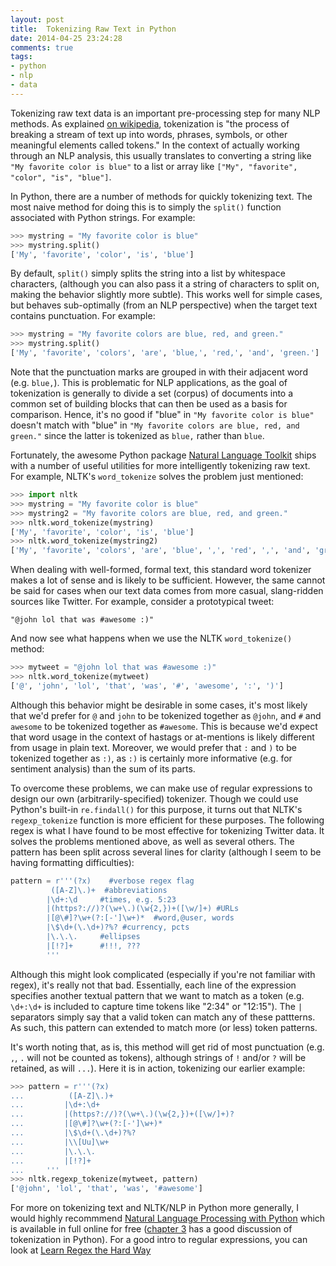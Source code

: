 ```yaml
--- 
layout: post 
title:  Tokenizing Raw Text in Python
date: 2014-04-25 23:24:28
comments: true
tags: 
- python 
- nlp 
- data
---
```

Tokenizing raw text data is an important pre-processing step for many NLP methods. As explained [on wikipedia](http://en.wikipedia.org/wiki/Tokenization), tokenization is "the process of breaking a stream of text up into words, phrases, symbols, or other meaningful elements called tokens." In the context of actually working through an NLP analysis, this usually translates to converting a string like `"My favorite color is blue"` to a list or array like `["My", "favorite", "color", "is", "blue"]`. 

In Python, there are a number of methods for quickly tokenizing text. The most naive method  for doing this is to simply the `split()` function associated with Python strings. For example:
```python
>>> mystring = "My favorite color is blue"
>>> mystring.split()
['My', 'favorite', 'color', 'is', 'blue']
```

By default, `split()` simply splits the string into a list by whitespace characters, (although you can also pass it a string of characters to split on, making the behavior slightly more subtle). This works well for simple cases, but behaves sub-optimally (from an NLP perspective) when the target text contains punctuation. For example: 
```python
>>> mystring = "My favorite colors are blue, red, and green."
>>> mystring.split()
['My', 'favorite', 'colors', 'are', 'blue,', 'red,', 'and', 'green.']
```

Note that the punctuation marks are grouped in with their adjacent word (e.g. `blue,`). This is problematic for NLP applications, as the goal of tokenization is generally to divide a set (corpus) of documents into a common set of building blocks that can then be used as a basis for comparison. Hence, it's no good if "blue" in `"My favorite color is blue"` doesn't match with "blue" in `"My favorite colors are blue, red, and green."` since the latter is tokenized as `blue,` rather than `blue`. 

Fortunately, the awesome Python package [Natural Language Toolkit](http://www.nltk.org/) ships with a number of useful utilities for more intelligently tokenizing raw text. For example, NLTK's `word_tokenize` solves the problem just mentioned: 

```python
>>> import nltk
>>> mystring = "My favorite color is blue"
>>> mystring2 = "My favorite colors are blue, red, and green."
>>> nltk.word_tokenize(mystring)
['My', 'favorite', 'color', 'is', 'blue']
>>> nltk.word_tokenize(mystring2)
['My', 'favorite', 'colors', 'are', 'blue', ',', 'red', ',', 'and', 'green', '.']
```

When dealing with well-formed, formal text, this standard word tokenizer makes a lot of sense and is likely to be sufficient. However, the same cannot be said for cases when our text data comes from more casual, slang-ridden sources like Twitter. For example, consider a prototypical tweet:
```pythong
"@john lol that was #awesome :)"
```

And now see what happens when we use the NLTK `word_tokenize()` method: 

```python
>>> mytweet = "@john lol that was #awesome :)"
>>> nltk.word_tokenize(mytweet)
['@', 'john', 'lol', 'that', 'was', '#', 'awesome', ':', ')']
```

Although this behavior might be desirable in some cases, it's most likely that we'd prefer for `@` and `john` to be tokenized together as `@john`, and `#` and `awesome` to be tokenized together as `#awesome`. This is because we'd expect that word usage in the context of hastags or at-mentions is likely different from usage in plain text. Moreover, we would prefer that `:` and `)` to be tokenized together as `:)`, as `:)` is certainly more informative (e.g. for sentiment analysis) than the sum of its parts. 

To overcome these problems, we can make use of regular expressions to design our own (arbitrarily-specified) tokenizer. Though we could use Python's built-in `re.findall()` for this purpose, it turns out that NLTK's `regexp_tokenize` function is more efficient for these purposes. The following regex is what I have found to be most effective for tokenizing Twitter data. It solves the problems mentioned above, as well as several others. The pattern has been split across several lines for clarity (although I seem to be having formatting difficulties): 

```python
pattern = r'''(?x)    #verbose regex flag
         ([A-Z]\.)+	 #abbreviations
        |\d+:\d		#times, e.g. 5:23
        |(https?://)?(\w+\.)(\w{2,})+([\w/]+) #URLs
        |[@\#]?\w+(?:[-']\w+)*	#word,@user, words	
        |\$\d+(\.\d+)?%? #currency, pcts
        |\.\.\.		#ellipses
        |[!?]+		#!!!, ???
    	'''
```

Although this might look complicated (especially if you're not familiar with regex), it's really not that bad. Essentially, each line of the expression specifies another textual pattern that we want to match as a token (e.g. `\d+:\d+` is included to capture time tokens like "2:34" or "12:15"). The `|` separators simply say that a valid token can match any of these pattterns. As such, this pattern can extended to match more (or less) token patterns.  

It's worth noting that, as is, this method will get rid of most punctuation (e.g. `,`, `.` will not be counted as tokens), although strings of `!` and/or `?` will be retained, as will `...`). Here it is in action, tokenizing our earlier example:

```python
>>> pattern = r'''(?x)
...          ([A-Z]\.)+
...         |\d+:\d+
...         |(https?://)?(\w+\.)(\w{2,})+([\w/]+)?
...         |[@\#]?\w+(?:[-']\w+)*
...         |\$\d+(\.\d+)?%?
...         |\\[Uu]\w+
...         |\.\.\.
...         |[!?]+
...     '''
>>> nltk.regexp_tokenize(mytweet, pattern)
['@john', 'lol', 'that', 'was', '#awesome']
```

For more on tokenizing text and NLTK/NLP in Python more generally, I would highly recommmend [Natural Language Processing with Python](http://www.nltk.org/book) which is available in full online for free ([chapter 3]((http://www.nltk.org/book/ch03.html)) has a good discussion of tokenization in Python). For a good intro to regular expressions, you can look at [Learn Regex the Hard Way](http://regex.learncodethehardway.org/book/)











